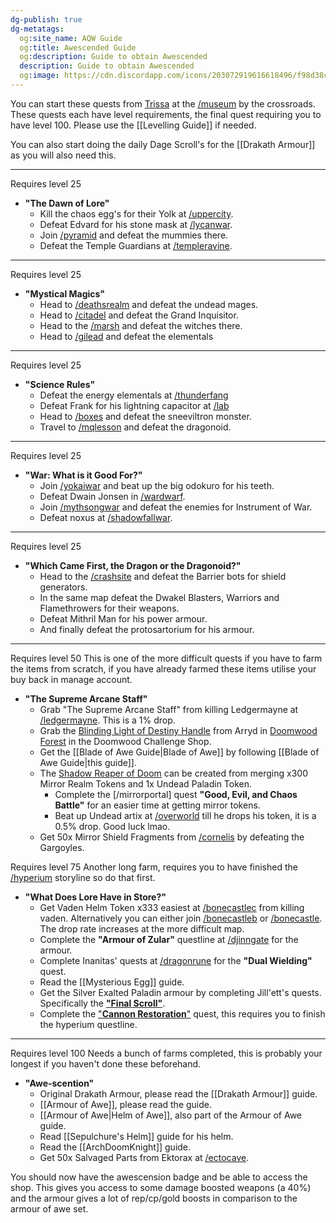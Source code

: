 ```yaml
---
dg-publish: true
dg-metatags:
  og:site_name: AQW Guide
  og:title: Awescended Guide
  og:description: Guide to obtain Awescended
  description: Guide to obtain Awescended
  og:image: https://cdn.discordapp.com/icons/203072919616618496/f98d38c50b06972678eaaa1aa2c0cedf.png
---
```

You can start these quests from [Trissa](http://aqwwiki.wikidot.com/trissa-s-quests) at the [/museum](http://aqwwiki.wikidot.com/museum) by the crossroads. These quests each have level requirements, the final quest requiring you to have level 100. Please use the [[Levelling Guide]] if needed.

You can also start doing the daily Dage Scroll's for the [[Drakath Armour]] as you will also need this.

---

Requires level 25
- **"The Dawn of Lore"**
	- Kill the chaos egg's for their Yolk at [/uppercity](http://aqwwiki.wikidot.com/upper-dwarfhold).
	- Defeat Edvard for his stone mask at [/lycanwar](http://aqwwiki.wikidot.com/lycan-warground).
	- Join [/pyramid](http://aqwwiki.wikidot.com/sek-duat-pyramids) and defeat the mummies there.
	- Defeat the Temple Guardians at [/templeravine](http://aqwwiki.wikidot.com/ravine-temple).

---

Requires level 25
- **"Mystical Magics"**
	- Head to [/deathsrealm](http://aqwwiki.wikidot.com/death-s-realm) and defeat the undead mages.
	- Head to [/citadel](http://aqwwiki.wikidot.com/citadel) and defeat the Grand Inquisitor.
	- Head to the [/marsh](http://aqwwiki.wikidot.com/marsh) and defeat the witches there.
	- Head to [/gilead](http://aqwwiki.wikidot.com/ruins-of-great-gilead) and defeat the elementals

---

Requires level 25
- **"Science Rules"**
	- Defeat the energy elementals at [/thunderfang](http://aqwwiki.wikidot.com/thunderfang-spire)
	- Defeat Frank for his lightning capacitor at [/lab](http://aqwwiki.wikidot.com/mad-scientist-s-lab)
	- Head to [/boxes](http://aqwwiki.wikidot.com/boxes) and defeat the sneeviltron monster.
	- Travel to [/mqlesson](http://aqwwiki.wikidot.com/mq-lesson) and defeat the dragonoid.

---

Requires level 25
- **"War: What is it Good For?"**
	- Join [/yokaiwar](http://aqwwiki.wikidot.com/yokai-war-location) and beat up the big odokuro for his teeth.
	- Defeat Dwain Jonsen in [/wardwarf](http://aqwwiki.wikidot.com/dwarf-war-location).
	- Join [/mythsongwar](http://aqwwiki.wikidot.com/lead-zepellin) and defeat the enemies for Instrument of War.
	- Defeat noxus at [/shadowfallwar](http://aqwwiki.wikidot.com/shadowfall-war-location).

---

Requires level 25
- **"Which Came First, the Dragon or the Dragonoid?"**
	- Head to the [/crashsite](http://aqwwiki.wikidot.com/dwakel-crash-site) and defeat the Barrier bots for shield generators.
	- In the same map defeat the Dwakel Blasters, Warriors and Flamethrowers for their weapons.
	- Defeat Mithril Man for his power armour.
	- And finally defeat the protosartorium for his armour.

---

Requires level 50
This is one of the more difficult quests if you have to farm the items from scratch, if you have already farmed these items utilise your buy back in manage account.
- **"The Supreme Arcane Staff"**
	- Grab "The Supreme Arcane Staff" from killing Ledgermayne at [/ledgermayne](http://aqwwiki.wikidot.com/ledgermayne-location). This is a 1% drop.
	- Grab the [Blinding Light of Destiny Handle](http://aqwwiki.wikidot.com/blinding-light-of-destiny-handle) from Arryd in [Doomwood Forest](http://aqwwiki.wikidot.com/doomwood-forest) in the Doomwood Challenge Shop. 
	- Get the [[Blade of Awe Guide|Blade of Awe]] by following [[Blade of Awe Guide|this guide]].
	- The [Shadow Reaper of Doom](http://aqwwiki.wikidot.com/shadowreaper-of-doom) can be created from merging x300 Mirror Realm Tokens and 1x Undead Paladin Token.
		- Complete the [/mirrorportal] quest **"Good, Evil, and Chaos Battle"** for an easier time at getting mirror tokens.
		- Beat up Undead artix at [/overworld](http://aqwwiki.wikidot.com/overworld) till he drops his token, it is a 0.5% drop. Good luck lmao.
	- Get 50x Mirror Shield Fragments from [/cornelis](http://aqwwiki.wikidot.com/cornelis-ruins) by defeating the Gargoyles.

Requires level 75
Another long farm, requires you to have finished the [/hyperium](http://aqwwiki.wikidot.com/hyperium-starship) storyline so do that first.
- **"What Does Lore Have in Store?"**
	- Get Vaden Helm Token x333 easiest at [/bonecastlec](http://aqwwiki.wikidot.com/castle-of-bone-c) from killing vaden. Alternatively you can either join [/bonecastleb](http://aqwwiki.wikidot.com/castle-of-bone-b) or [/bonecastle](http://aqwwiki.wikidot.com/castle-of-bone). The drop rate increases at the more difficult map.
	- Complete the **"Armour of Zular"** questline at [/djinngate](http://aqwwiki.wikidot.com/djinn-gate) for the armour.
	- Complete Inanitas' quests at [/dragonrune](http://aqwwiki.wikidot.com/dragonrune-hall-location) for the **"Dual Wielding"** quest.
	- Read the [[Mysterious Egg]] guide.
	- Get the Silver Exalted Paladin armour by completing Jill'ett's quests. Specifically the [**"Final Scroll"**](http://aqwwiki.wikidot.com/jill-ette-s-quests).
	- Complete the ["**Cannon Restoration**"](http://aqwwiki.wikidot.com/tek-s-quests#Repair) quest, this requires you to finish the hyperium questline.

---

Requires level 100
Needs a bunch of farms completed, this is probably your longest if you haven't done these beforehand.

- **"Awe-scention"**
	- Original Drakath Armour, please read the [[Drakath Armour]] guide.
	- [[Armour of Awe]], please read the guide.
	- [[Armour of Awe|Helm of Awe]], also part of the Armour of Awe guide.
	- Read [[Sepulchure's Helm]] guide for his helm.
	- Read the [[ArchDoomKnight]] guide.
	- Get 50x Salvaged Parts from Ektorax at [/ectocave](http://aqwwiki.wikidot.com/ecto-cave).

You should now have the awescension badge and be able to access the shop. This gives you access to some damage boosted weapons (a 40%) and the armour gives a lot of rep/cp/gold boosts in comparison to the armour of awe set. 